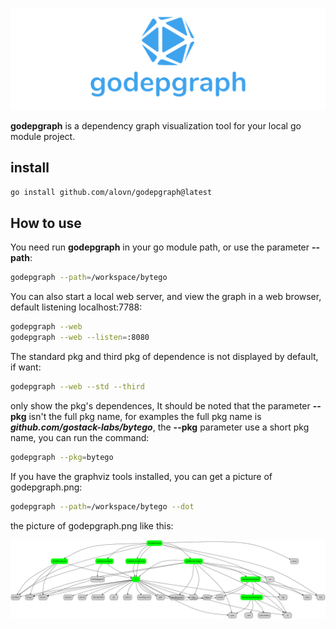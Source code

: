 ![godepgraph](./docs/logo.png)

**godepgraph** is a dependency graph visualization tool for your local go module project.

## install

```bash
go install github.com/alovn/godepgraph@latest
```

## How to use

You need run **godepgraph** in your go module path, or use the parameter **--path**:

```bash
godepgraph --path=/workspace/bytego
```

You can also start a local web server, and view the graph in a web browser, default listening localhost:7788:

```bash
godepgraph --web
godepgraph --web --listen=:8080
```

The standard pkg and third pkg of dependence is not displayed by default, if want:

```bash
godepgraph --web --std --third
```

only show the pkg's dependences, It should be noted that the parameter **--pkg** isn't the full pkg name, for examples the full pkg name is ***github.com/gostack-labs/bytego***, the **--pkg** parameter use a short pkg name, you can run the command:

```bash
godepgraph --pkg=bytego
```

If you have the graphviz tools installed, you can get a picture of godepgraph.png:

```bash
godepgraph --path=/workspace/bytego --dot
```

the picture of godepgraph.png like this:

![godepgraph](./docs/godepgraph.png)
